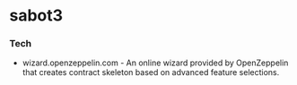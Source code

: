 # sabot3

### Tech
* wizard.openzeppelin.com - An online wizard provided by OpenZeppelin that creates contract skeleton based on advanced feature selections.


```

```